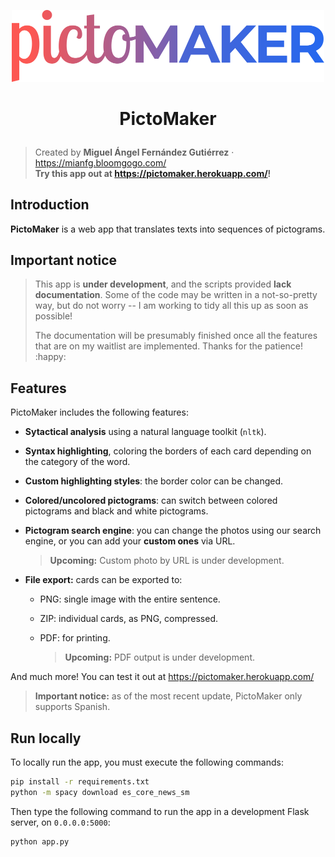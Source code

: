 <p align="center">
    <img src="./static/img/logos/logo-dark.png" width="500px">
</p>

<h1 align="center"><p align="center">PictoMaker</h1></h1>

> Created by **Miguel Ángel Fernández Gutiérrez** · https://mianfg.bloomgogo.com/  
> **Try this app out at <https://pictomaker.herokuapp.com/>!**

## Introduction

**PictoMaker** is a web app that translates texts into sequences of pictograms.

## Important notice

> This app is **under development**, and the scripts provided **lack documentation**. Some of the code may be written in a not-so-pretty way, but do not worry -- I am working to tidy all this up as soon as possible!
>
> The documentation will be presumably finished once all the features that are on my waitlist are implemented. Thanks for the patience! :happy:

## Features

PictoMaker includes the following features:

* **Sytactical analysis** using a natural language toolkit (`nltk`).

* **Syntax highlighting**, coloring the borders of each card depending on the category of the word.

* **Custom highlighting styles**: the border color can be changed.

* **Colored/uncolored pictograms**: can switch between colored pictograms and black and white pictograms.

* **Pictogram search engine**: you can change the photos using our search engine, or you can add your **custom ones** via URL.

  > **Upcoming:** Custom photo by URL is under development.

* **File export:** cards can be exported to:
  
  * PNG: single image with the entire sentence.
  
  * ZIP: individual cards, as PNG, compressed.
  
  * PDF: for printing.
  
    > **Upcoming:** PDF output is under development.

And much more! You can test it out at <https://pictomaker.herokuapp.com/>

> **Important notice:** as of the most recent update, PictoMaker only supports Spanish.

## Run locally

To locally run the app, you must execute the following commands:

```bash
pip install -r requirements.txt
python -m spacy download es_core_news_sm
```

Then type the following command to run the app in a development Flask server, on `0.0.0.0:5000`:

```bash
python app.py
```
